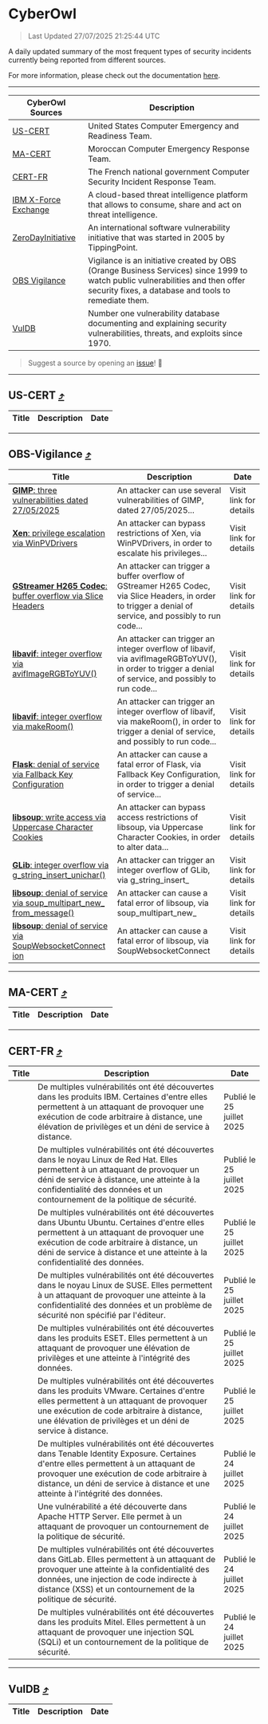 
 <div id='top'></div>

# CyberOwl

 > Last Updated 27/07/2025 21:25:44 UTC
 
 A daily updated summary of the most frequent types of security incidents currently being reported from different sources.
 
 For more information, please check out the documentation [here](./docs/README.md).
 
 ---
 |CyberOwl Sources|Description|
 |---|---|
 |[US-CERT](#us-cert-arrow_heading_up)|United States Computer Emergency and Readiness Team.|
 |[MA-CERT](#ma-cert-arrow_heading_up)|Moroccan Computer Emergency Response Team.|
 |[CERT-FR](#cert-fr-arrow_heading_up)|The French national government Computer Security Incident Response Team.|
 |[IBM X-Force Exchange](#ibmcloud-arrow_heading_up)|A cloud-based threat intelligence platform that allows to consume, share and act on threat intelligence.|
 |[ZeroDayInitiative](#zerodayinitiative-arrow_heading_up)|An international software vulnerability initiative that was started in 2005 by TippingPoint.|
 |[OBS Vigilance](#obs-vigilance-arrow_heading_up)|Vigilance is an initiative created by OBS (Orange Business Services) since 1999 to watch public vulnerabilities and then offer security fixes, a database and tools to remediate them.|
 |[VulDB](#vuldb-arrow_heading_up)|Number one vulnerability database documenting and explaining security vulnerabilities, threats, and exploits since 1970.|
 
 > Suggest a source by opening an [issue](https://github.com/karimhabush/cyberowl/issues)! :raised_hands:
 ---

## US-CERT [:arrow_heading_up:](#cyberowl)

 |Title|Description|Date|
 |---|---|---|
 
 ---

## OBS-Vigilance [:arrow_heading_up:](#cyberowl)

 |Title|Description|Date|
 |---|---|---|
 |[<a href="https://vigilance.fr/vulnerability/GIMP-three-vulnerabilities-dated-27-05-2025-47277" class="noirorange"><b>GIMP</b>: three vulnerabilities dated 27/05/2025</a>](https://vigilance.fr/vulnerability/GIMP-three-vulnerabilities-dated-27-05-2025-47277)|An attacker can use several vulnerabilities of GIMP, dated 27/05/2025...|Visit link for details|
 |[<a href="https://vigilance.fr/vulnerability/Xen-privilege-escalation-via-WinPVDrivers-47274" class="noirorange"><b>Xen</b>: privilege escalation via WinPVDrivers</a>](https://vigilance.fr/vulnerability/Xen-privilege-escalation-via-WinPVDrivers-47274)|An attacker can bypass restrictions of Xen, via WinPVDrivers, in order to escalate his privileges...|Visit link for details|
 |[<a href="https://vigilance.fr/vulnerability/GStreamer-H265-Codec-buffer-overflow-via-Slice-Headers-47273" class="noirorange"><b>GStreamer H265 Codec</b>: buffer overflow via Slice Headers</a>](https://vigilance.fr/vulnerability/GStreamer-H265-Codec-buffer-overflow-via-Slice-Headers-47273)|An attacker can trigger a buffer overflow of GStreamer H265 Codec, via Slice Headers, in order to trigger a denial of service, and possibly to run code...|Visit link for details|
 |[<a href="https://vigilance.fr/vulnerability/libavif-integer-overflow-via-avifImageRGBToYUV-47272" class="noirorange"><b>libavif</b>: integer overflow via avifImageRGBToYUV()</a>](https://vigilance.fr/vulnerability/libavif-integer-overflow-via-avifImageRGBToYUV-47272)|An attacker can trigger an integer overflow of libavif, via avifImageRGBToYUV(), in order to trigger a denial of service, and possibly to run code...|Visit link for details|
 |[<a href="https://vigilance.fr/vulnerability/libavif-integer-overflow-via-makeRoom-47271" class="noirorange"><b>libavif</b>: integer overflow via makeRoom()</a>](https://vigilance.fr/vulnerability/libavif-integer-overflow-via-makeRoom-47271)|An attacker can trigger an integer overflow of libavif, via makeRoom(), in order to trigger a denial of service, and possibly to run code...|Visit link for details|
 |[<a href="https://vigilance.fr/vulnerability/Flask-denial-of-service-via-Fallback-Key-Configuration-47269" class="noirorange"><b>Flask</b>: denial of service via Fallback Key Configuration</a>](https://vigilance.fr/vulnerability/Flask-denial-of-service-via-Fallback-Key-Configuration-47269)|An attacker can cause a fatal error of Flask, via Fallback Key Configuration, in order to trigger a denial of service...|Visit link for details|
 |[<a href="https://vigilance.fr/vulnerability/libsoup-write-access-via-Uppercase-Character-Cookies-47268" class="noirorange"><b>libsoup</b>: write access via Uppercase Character Cookies</a>](https://vigilance.fr/vulnerability/libsoup-write-access-via-Uppercase-Character-Cookies-47268)|An attacker can bypass access restrictions of libsoup, via Uppercase Character Cookies, in order to alter data...|Visit link for details|
 |[<a href="https://vigilance.fr/vulnerability/GLib-integer-overflow-via-g-string-insert-unichar-47266" class="noirorange"><b>GLib</b>: integer overflow via g_string_insert_<wbr>unichar()</wbr></a>](https://vigilance.fr/vulnerability/GLib-integer-overflow-via-g-string-insert-unichar-47266)|An attacker can trigger an integer overflow of GLib, via g_string_insert_|Visit link for details|
 |[<a href="https://vigilance.fr/vulnerability/libsoup-denial-of-service-via-soup-multipart-new-from-message-47265" class="noirorange"><b>libsoup</b>: denial of service via soup_multipart_new_<wbr>from_message()</wbr></a>](https://vigilance.fr/vulnerability/libsoup-denial-of-service-via-soup-multipart-new-from-message-47265)|An attacker can cause a fatal error of libsoup, via soup_multipart_new_|Visit link for details|
 |[<a href="https://vigilance.fr/vulnerability/libsoup-denial-of-service-via-SoupWebsocketConnection-47264" class="noirorange"><b>libsoup</b>: denial of service via SoupWebsocketConnect<wbr>ion</wbr></a>](https://vigilance.fr/vulnerability/libsoup-denial-of-service-via-SoupWebsocketConnection-47264)|An attacker can cause a fatal error of libsoup, via SoupWebsocketConnect|Visit link for details|
 
 ---

## MA-CERT [:arrow_heading_up:](#cyberowl)

 |Title|Description|Date|
 |---|---|---|
 
 ---

## CERT-FR [:arrow_heading_up:](#cyberowl)

 |Title|Description|Date|
 |---|---|---|
 |[](https://www.cert.ssi.gouv.fr/avis/CERTFR-2025-AVI-0627/)|De multiples vulnérabilités ont été découvertes dans les produits IBM. Certaines d'entre elles permettent à un attaquant de provoquer une exécution de code arbitraire à distance, une élévation de privilèges et un déni de service à distance.|Publié le 25 juillet 2025|
 |[](https://www.cert.ssi.gouv.fr/avis/CERTFR-2025-AVI-0626/)|De multiples vulnérabilités ont été découvertes dans le noyau Linux de Red Hat. Elles permettent à un attaquant de provoquer un déni de service à distance, une atteinte à la confidentialité des données et un contournement de la politique de sécurité.|Publié le 25 juillet 2025|
 |[](https://www.cert.ssi.gouv.fr/avis/CERTFR-2025-AVI-0625/)|De multiples vulnérabilités ont été découvertes dans Ubuntu Ubuntu. Certaines d'entre elles permettent à un attaquant de provoquer une exécution de code arbitraire à distance, un déni de service à distance et une atteinte à la confidentialité des données.|Publié le 25 juillet 2025|
 |[](https://www.cert.ssi.gouv.fr/avis/CERTFR-2025-AVI-0624/)|De multiples vulnérabilités ont été découvertes dans le noyau Linux de SUSE. Elles permettent à un attaquant de provoquer une atteinte à la confidentialité des données et un problème de sécurité non spécifié par l'éditeur.|Publié le 25 juillet 2025|
 |[](https://www.cert.ssi.gouv.fr/avis/CERTFR-2025-AVI-0623/)|De multiples vulnérabilités ont été découvertes dans les produits ESET. Elles permettent à un attaquant de provoquer une élévation de privilèges et une atteinte à l'intégrité des données.|Publié le 25 juillet 2025|
 |[](https://www.cert.ssi.gouv.fr/avis/CERTFR-2025-AVI-0622/)|De multiples vulnérabilités ont été découvertes dans les produits VMware. Certaines d'entre elles permettent à un attaquant de provoquer une exécution de code arbitraire à distance, une élévation de privilèges et un déni de service à distance.|Publié le 25 juillet 2025|
 |[](https://www.cert.ssi.gouv.fr/avis/CERTFR-2025-AVI-0621/)|De multiples vulnérabilités ont été découvertes dans Tenable Identity Exposure. Certaines d'entre elles permettent à un attaquant de provoquer une exécution de code arbitraire à distance, un déni de service à distance et une atteinte à l'intégrité des données.|Publié le 24 juillet 2025|
 |[](https://www.cert.ssi.gouv.fr/avis/CERTFR-2025-AVI-0620/)|Une vulnérabilité a été découverte dans Apache HTTP Server. Elle permet à un attaquant de provoquer un contournement de la politique de sécurité.|Publié le 24 juillet 2025|
 |[](https://www.cert.ssi.gouv.fr/avis/CERTFR-2025-AVI-0619/)|De multiples vulnérabilités ont été découvertes dans GitLab. Elles permettent à un attaquant de provoquer une atteinte à la confidentialité des données, une injection de code indirecte à distance (XSS) et un contournement de la politique de sécurité.|Publié le 24 juillet 2025|
 |[](https://www.cert.ssi.gouv.fr/avis/CERTFR-2025-AVI-0618/)|De multiples vulnérabilités ont été découvertes dans les produits Mitel. Elles permettent à un attaquant de provoquer une injection SQL (SQLi) et un contournement de la politique de sécurité.|Publié le 24 juillet 2025|
 
 ---

## VulDB [:arrow_heading_up:](#cyberowl)

 |Title|Description|Date|
 |---|---|---|
 